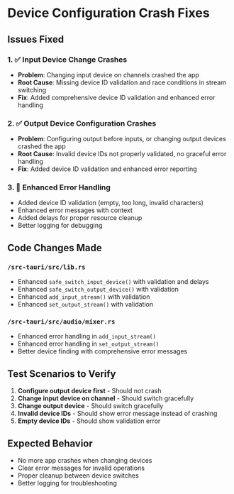 # Device Configuration Crash Fixes

## Issues Fixed

### 1. ✅ Input Device Change Crashes

- **Problem**: Changing input device on channels crashed the app
- **Root Cause**: Missing device ID validation and race conditions in stream
  switching
- **Fix**: Added comprehensive device ID validation and enhanced error handling

### 2. ✅ Output Device Configuration Crashes

- **Problem**: Configuring output before inputs, or changing output devices
  crashed the app
- **Root Cause**: Invalid device IDs not properly validated, no graceful error
  handling
- **Fix**: Added device ID validation and enhanced error reporting

### 3. 🔧 Enhanced Error Handling

- Added device ID validation (empty, too long, invalid characters)
- Enhanced error messages with context
- Added delays for proper resource cleanup
- Better logging for debugging

## Code Changes Made

### `/src-tauri/src/lib.rs`

- Enhanced `safe_switch_input_device()` with validation and delays
- Enhanced `safe_switch_output_device()` with validation
- Enhanced `add_input_stream()` with validation
- Enhanced `set_output_stream()` with validation

### `/src-tauri/src/audio/mixer.rs`

- Enhanced error handling in `add_input_stream()`
- Enhanced error handling in `set_output_stream()`
- Better device finding with comprehensive error messages

## Test Scenarios to Verify

1. **Configure output device first** - Should not crash
2. **Change input device on channel** - Should switch gracefully
3. **Change output device** - Should switch gracefully
4. **Invalid device IDs** - Should show error message instead of crashing
5. **Empty device IDs** - Should show validation error

## Expected Behavior

- No more app crashes when changing devices
- Clear error messages for invalid operations
- Proper cleanup between device switches
- Better logging for troubleshooting
